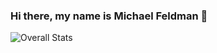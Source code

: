 ### Hi there, my name is Michael Feldman 👋

![Overall Stats](https://github-readme-stats.vercel.app/api?username=micah41224&count_private=false&show_icons=true&theme=vue-dark)
<!--
**micah41224/micah41224** is a ✨ _special_ ✨ repository because its `README.md` (this file) appears on your GitHub profile.

Here are some ideas to get you started:

- 🔭 I’m currently working on ...
- 🌱 I’m currently learning ...
- 👯 I’m looking to collaborate on ...
- 🤔 I’m looking for help with ...
- 💬 Ask me about ...
- 📫 How to reach me: ...
- 😄 Pronouns: ...
- ⚡ Fun fact: ...
-->


<a href="https://github.com/micah41224" target="_blank"><i class="fa fa-github"
                        style="font-size:36px; padding-right: 10px;"></i></a>
